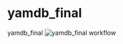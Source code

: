 # yamdb_final
yamdb_final
![yamdb_final workflow](https://github.com/atuktanov/yamdb_final/actions/workflows/yamdb_workflow.yaml/badge.svg)